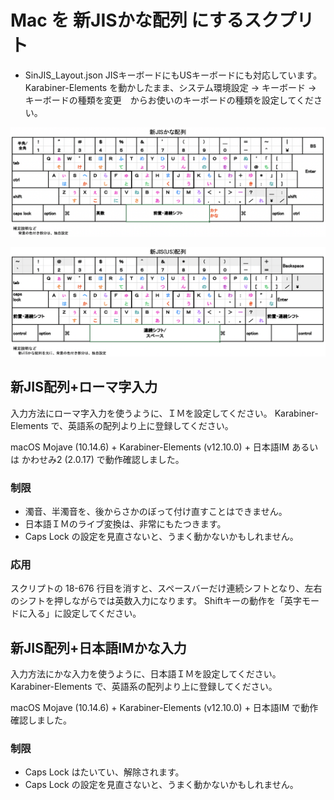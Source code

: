 # Mac を 新JISかな配列 にするスクプリト

* SinJIS_Layout.json
JISキーボードにもUSキーボードにも対応しています。
Karabiner-Elements を動かしたまま、システム環境設定 → キーボード → キーボードの種類を変更　からお使いのキーボードの種類を設定してください。

![JISキーボードの配列図](SinJIS_Layout.png)

![USキーボードの配列図](SinJIS-US_Layout.png)

## 新JIS配列+ローマ字入力

入力方法にローマ字入力を使うように、ＩＭを設定してください。
Karabiner-Elements で、英語系の配列より上に登録してください。

macOS Mojave (10.14.6) + Karabiner-Elements (v12.10.0) + 日本語IM あるいは かわせみ2 (2.0.17) で動作確認しました。

### 制限

* 濁音、半濁音を、後からさかのぼって付け直すことはできません。
* 日本語ＩＭのライブ変換は、非常にもたつきます。
* Caps Lock の設定を見直さないと、うまく動かないかもしれません。

### 応用

スクリプトの 18-676 行目を消すと、スペースバーだけ連続シフトとなり、左右のシフトを押しながらでは英数入力になります。
Shiftキーの動作を「英字モードに入る」に設定してください。

## 新JIS配列+日本語IMかな入力

入力方法にかな入力を使うように、日本語ＩＭを設定してください。
Karabiner-Elements で、英語系の配列より上に登録してください。

macOS Mojave (10.14.6) + Karabiner-Elements (v12.10.0) + 日本語IM で動作確認しました。

### 制限

* Caps Lock はたいてい、解除されます。
* Caps Lock の設定を見直さないと、うまく動かないかもしれません。

